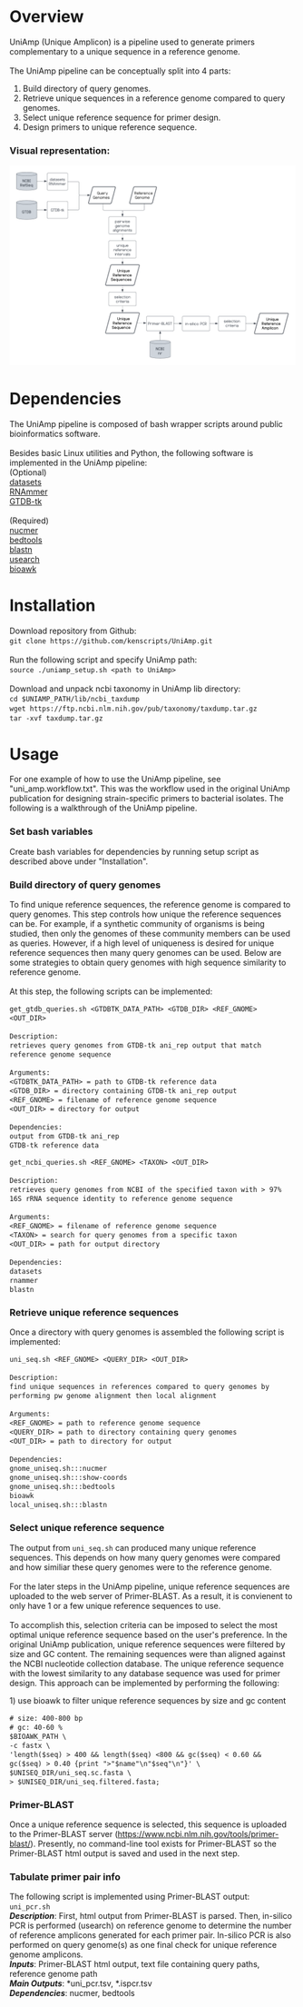 # Overview
UniAmp (Unique Amplicon) is a pipeline used to generate primers complementary to a unique sequence in a reference genome.  \
\
The UniAmp pipeline can be conceptually split into 4 parts:
1. Build directory of query genomes.
2. Retrieve unique sequences in a reference genome compared to query genomes.
3. Select unique reference sequence for primer design.
4. Design primers to unique reference sequence.

### Visual representation:
![UniAmp](https://github.com/kenscripts/UniAmp/blob/main/UniAmp.v2.png)


# Dependencies
The UniAmp pipeline is composed of bash wrapper scripts around public bioinformatics software.  \
\
Besides basic Linux utilities and Python, the following software is implemented in the UniAmp pipeline:  \
(Optional)  \
[datasets](https://www.ncbi.nlm.nih.gov/datasets)  \
[RNAmmer](https://services.healthtech.dtu.dk/service.php?RNAmmer-1.2)  \
[GTDB-tk](https://github.com/Ecogenomics/GTDBTk)  \
\
(Required)  \
[nucmer](https://sourceforge.net/projects/mummer/)  \
[bedtools](https://github.com/arq5x/bedtools2)  \
[blastn](https://www.ncbi.nlm.nih.gov/books/NBK52640/)  \
[usearch](https://drive5.com/usearch/download.html)  \
[bioawk](https://github.com/lh3/bioawk)


# Installation
Download repository from Github:  \
`git clone https://github.com/kenscripts/UniAmp.git`  \
\
Run the following script and specify UniAmp path:  \
`source ./uniamp_setup.sh <path to UniAmp>`  \
\
Download and unpack ncbi taxonomy in UniAmp lib directory:  \
`cd $UNIAMP_PATH/lib/ncbi_taxdump`  \
`wget https://ftp.ncbi.nlm.nih.gov/pub/taxonomy/taxdump.tar.gz`  \
`tar -xvf taxdump.tar.gz`


# Usage
For one example of how to use the UniAmp pipeline, see "uni_amp.workflow.txt". This was the workflow used in the original UniAmp publication for designing strain-specific primers to bacterial isolates. The following is a walkthrough of the UniAmp pipeline.

### Set bash variables
Create bash variables for dependencies by running setup script as described above under "Installation".

### Build directory of query genomes
To find unique reference sequences, the reference genome is compared to query genomes. This step controls how unique the reference sequences can be. For example, if a synthetic community of organisms is being studied, then only the genomes of these community members can be used as queries. However, if a high level of uniqueness is desired for unique reference sequences then many query genomes can be used. Below are some strategies to obtain query genomes with high sequence similarity to reference genome. \
\
At this step, the following scripts can be implemented:
```
get_gtdb_queries.sh <GTDBTK_DATA_PATH> <GTDB_DIR> <REF_GNOME> <OUT_DIR>

Description:
retrieves query genomes from GTDB-tk ani_rep output that match reference genome sequence

Arguments:
<GTDBTK_DATA_PATH> = path to GTDB-tk reference data
<GTDB_DIR> = directory containing GTDB-tk ani_rep output
<REF_GNOME> = filename of reference genome sequence
<OUT_DIR> = directory for output

Dependencies:
output from GTDB-tk ani_rep
GTDB-tk reference data
``` 
```
get_ncbi_queries.sh <REF_GNOME> <TAXON> <OUT_DIR>

Description:
retrieves query genomes from NCBI of the specified taxon with > 97% 16S rRNA sequence identity to reference genome sequence

Arguments:
<REF_GNOME> = filename of reference genome sequence
<TAXON> = search for query genomes from a specific taxon
<OUT_DIR> = path for output directory

Dependencies:
datasets
rnammer
blastn
```

### Retrieve unique reference sequences
Once a directory with query genomes is assembled the following script is implemented:
```
uni_seq.sh <REF_GNOME> <QUERY_DIR> <OUT_DIR>

Description:
find unique sequences in references compared to query genomes by performing pw genome alignment then local alignment

Arguments:
<REF_GNOME> = path to reference genome sequence
<QUERY_DIR> = path to directory containing query genomes
<OUT_DIR> = path to directory for output

Dependencies:
gnome_uniseq.sh:::nucmer
gnome_uniseq.sh:::show-coords
gnome_uniseq.sh:::bedtools
bioawk
local_uniseq.sh:::blastn
```

### Select unique reference sequence
The output from `uni_seq.sh` can produced many unique reference sequences. This depends on how many query genomes were compared and how similiar these query genomes were to the reference genome.  \
\
For the later steps in the UniAmp pipeline, unique reference sequences are uploaded to the web server of Primer-BLAST. As a result, it is convienent to only have 1 or a few unique reference sequences to use.  \
\
To accomplish this, selection criteria can be imposed to select the most optimal unique reference sequence based on the user's preference. In the original UniAmp publication, unique reference sequences were filtered by size and GC content. The remaining sequences were than aligned against the NCBI nucleotide collection database. The unique reference sequence with the lowest similarity to any database sequence was used for primer design. This approach can be implemented by performing the following:

1\) use bioawk to filter unique reference sequences by size and gc content
```
# size: 400-800 bp
# gc: 40-60 %
$BIOAWK_PATH \
-c fastx \
'length($seq) > 400 && length($seq) <800 && gc($seq) < 0.60 && gc($seq) > 0.40 {print ">"$name"\n"$seq"\n"}' \
$UNISEQ_DIR/uni_seq.sc.fasta \
> $UNISEQ_DIR/uni_seq.filtered.fasta;
```

### Primer-BLAST
Once a unique reference sequence is selected, this sequence is uploaded to the Primer-BLAST server (https://www.ncbi.nlm.nih.gov/tools/primer-blast/). Presently, no command-line tool exists for Primer-BLAST so the Primer-BLAST html output is saved and used in the next step. 

### Tabulate primer pair info
The following script is implemented using Primer-BLAST output:  \
`uni_pcr.sh`  \
***Description***: First, html output from Primer-BLAST is parsed. Then, in-silico PCR is performed (usearch) on reference genome to determine the number of reference amplicons generated for each primer pair. In-silico PCR is also performed on query genome(s) as one final check for unique reference genome amplicons.  \
***Inputs***: Primer-BLAST html output, text file containing query paths, reference genome path  \
***Main Outputs***: \*uni_pcr.tsv, \*.ispcr.tsv \
***Dependencies***: nucmer, bedtools
